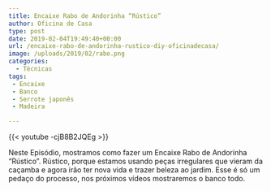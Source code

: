```yaml
---
title: Encaixe Rabo de Andorinha “Rústico”
author: Oficina de Casa
type: post
date: 2019-02-04T19:49:40+00:00
url: /encaixe-rabo-de-andorinha-rustico-diy-oficinadecasa/
image: /uploads/2019/02/rabo.png
categories:
  - Técnicas
tags:
 - Encaixe
 - Banco
 - Serrote japonês
 - Madeira

---
```

{{< youtube -cjB8B2JQEg >}}

Neste Episódio, mostramos como fazer um Encaixe Rabo de Andorinha &#8220;Rústico&#8221;. Rústico, porque estamos usando peças irregulares que vieram da caçamba e agora irão ter nova vida e trazer beleza ao jardim. Esse é só um pedaço do processo, nos próximos vídeos mostraremos o banco todo.
